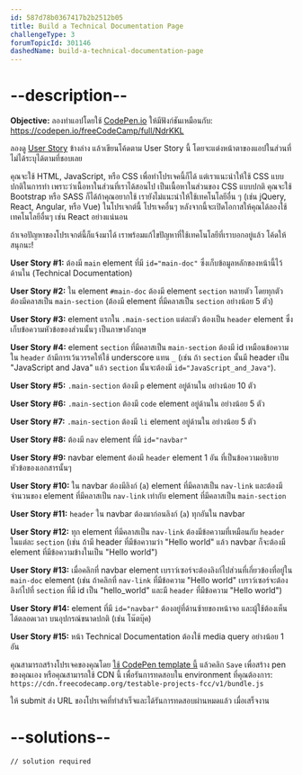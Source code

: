 ```yaml
---
id: 587d78b0367417b2b2512b05
title: Build a Technical Documentation Page
challengeType: 3
forumTopicId: 301146
dashedName: build-a-technical-documentation-page
---
```


# --description--

**Objective:** ลองทำแอปโดยใช้ [CodePen.io](https://codepen.io) ให้มีฟังก์ชันเหมือนกับ: <https://codepen.io/freeCodeCamp/full/NdrKKL>

ลองดู [User Story](https://en.wikipedia.org/wiki/User_story) ข้างล่าง แล้วเขียนโค้ดตาม User Story นี้ โดยจะแต่งหน้าตาของแอปในส่วนที่ไม่ได้ระบุได้ตามที่ชอบเลย

คุณจะใช้ HTML, JavaScript, หรือ CSS เพื่อทำโปรเจคนี้ก็ได้
แต่เราแนะนำให้ใช้ CSS แบบปกติในการทำ เพราะว่าเนื้อหาในส่วนที่เราได้สอนไป เป็นเนื้อหาในส่วนของ CSS แบบปกติ
คุณจะใช้ Bootstrap หรือ SASS ก็ได้ถ้าคุณอยากใช้
เรายังไม่แนะนำให้ใช้เทคโนโลยีอื่น ๆ (เช่น jQuery, React, Angular, หรือ Vue) ในโปรเจกต์นี้
โปรเจคอื่นๆ หลังจากนี้จะเปิดโอกาสให้คุณได้ลองใช้เทคโนโลยีอื่นๆ เช่น React อย่างแน่นอน

ถ้าเจอปัญหาของโปรเจกต์นี้ก็แจ้งมาได้ เราพร้อมแก้ไขปัญหาที่ใช้เทคโนโลยีที่เราบอกอยู่แล้ว
โค้ดให้สนุกนะ!

**User Story #1:** ต้องมี `main` element ที่มี `id="main-doc"` ซึ่งเก็บข้อมูลหลักของหน้านี้ไว้ด้านใน (Technical Documentation)

**User Story #2:** ใน element `#main-doc` ต้องมี element `section` หลายตัว โดยทุกตัวต้องมีคลาสเป็น `main-section` (ต้องมี element ที่มีคลาสเป็น `section` อย่างน้อย 5 ตัว)

**User Story #3:** element แรกใน `.main-section` แต่ละตัว ต้องเป็น `header` element ซึ่งเก็บข้อความหัวข้อของส่วนนั้นๆ เป็นภาษาอังกฤษ

**User Story #4:** element `section` ที่มีคลาสเป็น `main-section` ต้องมี id เหมือนข้อความใน `header` ถ้ามีการเว้นวรรคให้ใช้ underscore แทน `_` (เช่น ถ้า `section` นั้นมี header เป็น "JavaScript and Java" แล้ว `section` นั้นจะต้องมี `id="JavaScript_and_Java"`).

**User Story #5:** `.main-section` ต้องมี `p` element อยู่ด้านใน อย่างน้อย 10 ตัว

**User Story #6:** `.main-section` ต้องมี `code` element อยู่ด้านใน อย่างน้อย 5 ตัว

**User Story #7:** `.main-section` ต้องมี `li` element อยู่ด้านใน อย่างน้อย 5 ตัว

**User Story #8:** ต้องมี `nav` element ที่มี `id="navbar"`

**User Story #9:** navbar element ต้องมี `header` element 1 อัน ที่เป็นข้อความอธิบายหัวข้อของเอกสารนั้นๆ

**User Story #10:** ใน navbar ต้องมีลิงก์ (`a`) element ที่มีคลาสเป็น `nav-link` และต้องมีจำนวนของ element ที่มีคลาสเป็น `nav-link` เท่ากับ element ที่มีคลาสเป็น `main-section`

**User Story #11:** `header` ใน navbar ต้องมาก่อนลิงก์ (`a`) ทุกอันใน navbar

**User Story #12:** ทุก element ที่มีคลาสเป็น `nav-link` ต้องมีข้อความที่เหมือนกับ `header` ในแต่ละ `section` (เช่น ถ้ามี header ที่มีข้อความว่า "Hello world" แล้ว navbar ก็จะต้องมี element ที่มีข้อความข้างในเป็น "Hello world")

**User Story #13:** เมื่อคลิกที่ navbar element เบราว์เซอร์จะต้องลิงก์ไปส่วนที่เกี่ยวข้องที่อยู๋ใน `main-doc` element (เช่น ถ้าคลิกที่ `nav-link` ที่มีข้อความ "Hello world" เบราว์เซอร์จะต้องลิงก์ไปที่ `section` ที่มี id เป็น "hello_world" และมี `header` ที่มีข้อความ "Hello world")

**User Story #14:** element ที่มี `id="navbar"` ต้องอยู่ที่ด้านซ้ายของหน้าจอ และผู้ใช้ต้องเห็นได้ตลอดเวลา บนอุปกรณ์ขนาดปกติ (เช่น โน๊ตบุ๊ค)

**User Story #15:** หน้า Technical Documentation ต้องใช้ media query อย่างน้อย 1 อัน

คุณสามารถสร้างโปรเจคของคุณโดย <a href='https://codepen.io/pen?template=MJjpwO' target='_blank' rel='nofollow'>ใช้ CodePen template นี้</a> แล้วคลิก `Save` เพื่อสร้าง pen ของคุณเอง หรือคุณสามารถใช้ CDN นี้ เพื่อรันการทดสอบใน environment ที่คุณต้องการ: `https://cdn.freecodecamp.org/testable-projects-fcc/v1/bundle.js`

ให้ submit ส่ง URL ของโปรเจคที่ทำสำเร็จและได้รันการทดสอบผ่านหมดแล้ว เมื่อเสร็จงาน

# --solutions--

```html
// solution required
```
